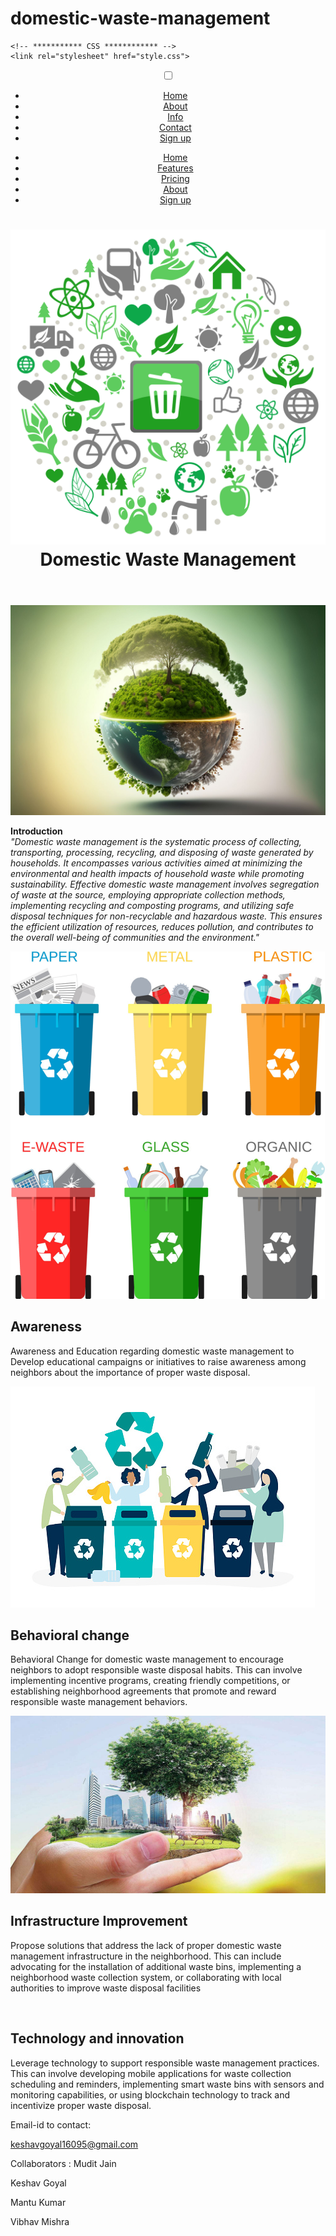 # domestic-waste-management
<!DOCTYPE html>
<html lang="en">
<head>
    <meta charset="UTF-8">
    <meta name="viewport" content="width=device-width, initial-scale=1.0">
    <title>Domestic Waste Management</title>

    <!-- *********** CSS ************ -->
    <link rel="stylesheet" href="style.css">
</head>
<body>
  <header >
    <div class="fullheader">
<nav role="navigation">
    <div id="menuToggle">
      <input type="checkbox" />
      <span></span>
      <span></span>
      <span></span>
      <ul id="menu">
        <a href="#"><li>Home</li></a>
        <a href="#"><li>About</li></a>
        <a href="#"><li>Info</li></a>
        <a href="#"><li>Contact</li></a>
        <a href="login.html" target="_blank"><li>Sign up</li></a>
      </ul>
    </div>
  </nav>

  <nav class="header">
    <ul class="elements">
        <li class="link"><a href="#">Home</a></li>
        <li class="link"><a href="#">Features</a></li>
        <li class="link"><a href="#">Pricing</a></li>
        <li class="link"><a href="#">About</a></li>
        <li class="link"><a href="login.html">Sign up</a></li>
    </ul>
</nav>
  
  <h1 class="title"><img class="bg-image" src="img4.png" alt=""><br>Domestic Waste Management</h1>
</header>
</div>
<main>
  <div class="intro">
  <img class="intro-image" src="img5.png" alt="">
  <!-- <h1 class="intro-1">Introduction</h1> -->
  <p class="para"> <b class="intro-1">Introduction</b> <br><i>"Domestic waste management is the systematic process of collecting, transporting, processing, recycling, and disposing of waste generated by households. It encompasses various activities aimed at minimizing the environmental and health impacts of household waste while promoting sustainability. Effective domestic waste management involves segregation of waste at the source, employing appropriate collection methods, implementing recycling and composting programs, and utilizing safe disposal techniques for non-recyclable and hazardous waste. This ensures the efficient utilization of resources, reduces pollution, and contributes to the overall well-being of communities and the environment."</i></p>
  </div>

<div class="twocards">
  <div class="fullcard">
    <div class="card">
      <div class="image-box">
          <img src="image.png" alt="">
       </div>
       <div class="content">
          <h2>Awareness</h2>
          <p>Awareness and Education regarding domestic waste management to Develop educational campaigns or initiatives to raise awareness among neighbors about the importance of proper waste disposal.</p>
       </div>
    </div>
    </div>
    <div class="fullcard">
      <div class="card">
        <div class="image-box">
            <img src="img6.png" alt="">
         </div>
         <div class="content">
            <h2>Behavioral change</h2>
            <p>Behavioral Change for domestic waste management to encourage neighbors to adopt responsible waste disposal habits. This can involve implementing incentive programs, creating friendly competitions, or establishing neighborhood agreements that promote and reward responsible waste management behaviors.</p>
         </div>
      </div>
      </div>
</div>






<div class="twocard">
  <div class="fullcard">
    <div class="card">
      <div class="image-box">
          <img src="img7.png" alt="">
       </div>
       <div class="content">
          <h2>Infrastructure Improvement</h2>
          <p> Propose solutions that address the lack of proper domestic waste management infrastructure in the neighborhood. This can include advocating for the installation of additional waste bins, implementing a neighborhood waste collection system, or collaborating with local authorities to improve waste disposal facilities</p>
       </div>
    </div>
    </div>
    <div class="fullcard">
      <div class="card">
        <div class="image-box">
            <img src="img8.png" alt="">
         </div>
         <div class="content">
            <h2>Technology and innovation</h2>
            <p>Leverage technology to support responsible waste management practices. This can involve developing mobile applications for waste collection scheduling and reminders, implementing smart waste bins with sensors and monitoring capabilities, or using blockchain technology to track and incentivize proper waste disposal.</p>
         </div>
      </div>
      </div>
</div>
</main>
<!-- <img src="img.png" alt=""> -->

</body>
</html>


Email-id to contact:

keshavgoyal16095@gmail.com


Collaborators :
Mudit Jain    

Keshav Goyal

Mantu Kumar

Vibhav Mishra
